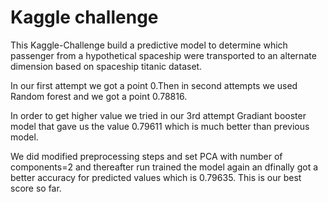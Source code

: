 # Kaggle challenge
This Kaggle-Challenge build a predictive model to determine which passenger from a hypothetical spaceship were transported to an alternate dimension based on spaceship titanic dataset.


In our first attempt we got a point 0.Then in second attempts we used Random forest and we got a point 0.78816.


In order to get higher value we tried in our 3rd attempt Gradiant booster model that gave us the value 0.79611 which is much better than previous model.


We did modified  preprocessing steps and set PCA with number of components=2 and thereafter run trained the model again an dfinally got a better accuracy for predicted values which is 0.79635. This is our best score so far.



